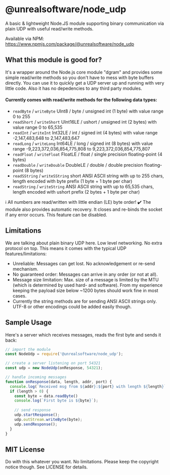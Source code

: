 # @unrealsoftware/node_udp
A basic & lightweight Node.JS module supporting binary communication via plain UDP with useful read/write methods.

Available via NPM:
https://www.npmjs.com/package/@unrealsoftware/node_udp


## What this module is good for?
It's a wrapper around the Node.js core module "dgram" and provides some simple read/write methods so you don't have to mess with byte buffers directly. You can use it to quickly get a UDP server up and running with very little code. Also it has no depedencies to any third party modules.

#### Currently comes with read/write methods for the following data types:
- `readByte` / `writeByte` UInt8 / byte / unsigned int (1 byte) with value range 0 to 255
- `readShort` / `writeShort` UInt16LE / ushort / unsigned int (2 bytes) with value range 0 to 65,535
- `readInt` / `writeInt` Int32LE / int / signed int (4 bytes) with value range -2,147,483,648 to 2,147,483,647
- `readLong` / `writeLong` Int64LE / long / signed int (8 bytes) with value range -9,223,372,036,854,775,808 to 9,223,372,036,854,775,807
- `readFloat` / `writeFloat` FloatLE / float / single precision floating-point (4 bytes)
- `readDouble` / `writeDouble` DoubleLE / double / double precision floating-point (8 bytes)
- `readSString` / `writeSString` short ANSI ASCII string with up to 255 chars, length encoded with byte prefix (1 byte + 1 byte per char)
- `readString` / `writeString` ANSI ASCII string with up to 65,535 chars, length encoded with ushort prefix  (2 bytes + 1 byte per char)

:information_source: All numbers are read/written with little endian (LE) byte order!
:heavy_check_mark: The module also provides automatic recovery. It closes and re-binds the socket if any error occurs. This feature can be disabled.


## Limitations
We are talking about plain binary UDP here. Low level networking. No extra protocol on top. This means it comes with the typical UDP features/limitations:
- Unreliable: Messages can get lost. No acknowledgement or re-send mechanism.
- No guaranteed order: Messages can arrive in any order (or not at all).
- Message size limitation: Max. size of a message is limited by the MTU (which is determined by used hard- and software). From my experience keeping the payload size below ~1200 bytes should work fine in most cases.
- Currently the string methods are for sending ANSI ASCII strings only. UTF-8 or other encodings could be added easily though.


## Sample Usage
Here's a server which receives messages, reads the first byte and sends it back:
```javascript
// import the module
const NodeUdp = require('@unrealsoftware/node_udp');

// create a server listening on port 54321
const udp = new NodeUdp(onResponse, 54321);

// handle incoming messages
function onResponse(data, length, addr, port) {
  console.log(`Received msg from ${addr}:${port} with length ${length}`);
  if (length > 0) {
    const byte = data.readByte()
    console.log(`First byte is ${byte}`);
	
	// send response
	udp.startResponse();
	udp.outStream.writeByte(byte);
	udp.sendResponse();
  }
}
```

## MIT License
Do with this whatever you want. No limitations. Please keep the copyright notice though. See LICENSE for details.